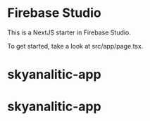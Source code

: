 # Firebase Studio

This is a NextJS starter in Firebase Studio.

To get started, take a look at src/app/page.tsx.
# skyanalitic-app
# skyanalitic-app
